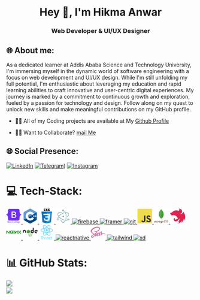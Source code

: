 <h1 align="center">Hey 👋, I'm Hikma Anwar </h1>
<h3 align="center">Web Developer & UI/UX Designer </h3>

## 🌐 About me:
<p>
  
As a dedicated learner at Addis Ababa Science and Technology University, I'm immersing myself in the dynamic world of software engineering with a focus on web development and UI/UX design. While I'm still unfolding my full potential, I'm enthusiastic about leveraging my education and rapid learning abilities to craft innovative and user-centric digital experiences. My journey is marked by a commitment to continuous growth and exploration, fueled by a passion for technology and design. Follow along on my quest to unlock new skills and make meaningful contributions on my GitHub profile.

</p>

- 👨‍💻 All of my Coding projects are available at My [Github Profile](https://github.com/HikmaAnwar)<br>

- 🙋‍♂️ Want to Collaborate? [mail Me](mailto:hikmaanwar89@gmail.com)<br>



## 🌐 Social Presence:

[![LinkedIn](https://img.shields.io/badge/LinkedIn-%230077B5.svg?logo=linkedin&logoColor=white)](https://linkedin.com/in/HikmaTsegaye)
[![Telegram](https://img.shields.io/badge/Telegram-%230077B5.svg?logo=telegram&logoColor=white)](https://t.me/Itgalpatra)) [![Instagram](https://img.shields.io/badge/Instagram-%230077B5.svg?logo=instagram&logoColor=white)](https://www.instagram.com/its_hikmaa_/)

# 💻 Tech-Stack:

<p align="left"> <a href="https://appwrite.io" target="_blank" rel="noreferrer"> <img src="https://raw.githubusercontent.com/devicons/devicon/master/icons/bootstrap/bootstrap-plain-wordmark.svg" alt="bootstrap" width="40" height="40"/> </a> <a href="https://www.cprogramming.com/" target="_blank" rel="noreferrer"> <img src="https://raw.githubusercontent.com/devicons/devicon/master/icons/cplusplus/cplusplus-original.svg" alt="cplusplus" width="40" height="40"/> </a> <a href="https://www.w3schools.com/css/" target="_blank" rel="noreferrer"> <img src="https://raw.githubusercontent.com/devicons/devicon/master/icons/css3/css3-original-wordmark.svg" alt="css3" width="40" height="40"/> </a> <a href="https://www.electronjs.org" target="_blank" rel="noreferrer"> <img src="https://raw.githubusercontent.com/devicons/devicon/master/icons/electron/electron-original.svg" alt="electron" width="40" height="40"/> </a> <a href="https://emberjs.com/" target="_blank" rel="noreferrer"> <img src="https://www.vectorlogo.zone/logos/firebase/firebase-icon.svg" alt="firebase" width="40" height="40"/> </a> <a href="https://www.framer.com/" target="_blank" rel="noreferrer"> <img src="https://www.vectorlogo.zone/logos/framer/framer-icon.svg" alt="framer" width="40" height="40"/> </a> <a href="https://git-scm.com/" target="_blank" rel="noreferrer"> <img src="https://www.vectorlogo.zone/logos/git-scm/git-scm-icon.svg" alt="git" width="40" height="40"/> </a> <a href="https://developer.mozilla.org/en-US/docs/Web/JavaScript" target="_blank" rel="noreferrer"> <img src="https://raw.githubusercontent.com/devicons/devicon/master/icons/javascript/javascript-original.svg" alt="javascript" width="40" height="40"/> </a> <a href="https://www.linux.org/" target="_blank" rel="noreferrer"> <img src="https://raw.githubusercontent.com/devicons/devicon/master/icons/mongodb/mongodb-original-wordmark.svg" alt="mongodb" width="40" height="40"/> </a> <a href="https://nestjs.com/" target="_blank" rel="noreferrer"> <img src="https://raw.githubusercontent.com/devicons/devicon/master/icons/nestjs/nestjs-plain.svg" alt="nestjs" width="40" height="40"/> </a> <a href="https://www.nginx.com" target="_blank" rel="noreferrer"> <img src="https://raw.githubusercontent.com/devicons/devicon/master/icons/nginx/nginx-original.svg" alt="nginx" width="40" height="40"/> </a> <a href="https://nodejs.org" target="_blank" rel="noreferrer"> <img src="https://raw.githubusercontent.com/devicons/devicon/master/icons/nodejs/nodejs-original-wordmark.svg" alt="nodejs" width="40" height="40"/> </a> <a href="https://reactjs.org/" target="_blank" rel="noreferrer"> <img src="https://raw.githubusercontent.com/devicons/devicon/master/icons/react/react-original-wordmark.svg" alt="react" width="40" height="40"/> </a> <a href="https://reactnative.dev/" target="_blank" rel="noreferrer"> <img src="https://reactnative.dev/img/header_logo.svg" alt="reactnative" width="40" height="40"/> </a> <a href="https://sass-lang.com" target="_blank" rel="noreferrer"> <img src="https://raw.githubusercontent.com/devicons/devicon/master/icons/sass/sass-original.svg" alt="sass" width="40" height="40"/> </a> <a href="https://tailwindcss.com/" target="_blank" rel="noreferrer"> <img src="https://www.vectorlogo.zone/logos/tailwindcss/tailwindcss-icon.svg" alt="tailwind" width="40" height="40"/> </a> <a href="https://www.typescriptlang.org/" target="_blank" rel="noreferrer"> <img src="https://cdn.worldvectorlogo.com/logos/adobe-xd.svg" alt="xd" width="40" height="40"/> </a> </p>


# 📊 GitHub Stats:
![](https://github-readme-streak-stats.herokuapp.com/?user=HikmaAnwar&theme=dark&hide_border=false)<br/>
![](https://github-readme-stats.vercel.app/api/top-langs/?username=HikmaAnwar&theme=dark&hide_border=false&include_all_commits=false&count_private=true&layout=compact)


